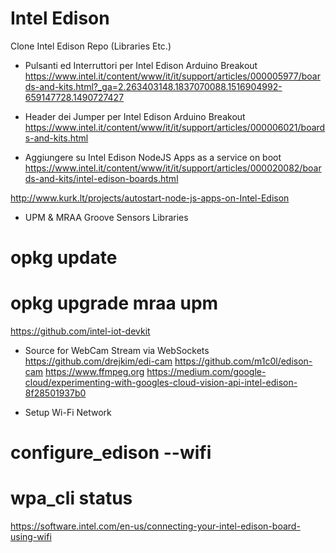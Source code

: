 # Intel Edison
Clone Intel Edison Repo (Libraries Etc.)

- Pulsanti ed Interruttori per Intel Edison Arduino Breakout
https://www.intel.it/content/www/it/it/support/articles/000005977/boards-and-kits.html?_ga=2.263403148.1837070088.1516904992-659147728.1490727427

- Header dei Jumper per Intel Edison Arduino Breakout
https://www.intel.it/content/www/it/it/support/articles/000006021/boards-and-kits.html

- Aggiungere su Intel Edison NodeJS Apps as a service on boot
https://www.intel.it/content/www/it/it/support/articles/000020082/boards-and-kits/intel-edison-boards.html

http://www.kurk.lt/projects/autostart-node-js-apps-on-Intel-Edison

- UPM & MRAA Groove Sensors Libraries
# opkg update
# opkg upgrade mraa upm
https://github.com/intel-iot-devkit

- Source for WebCam Stream via WebSockets
https://github.com/drejkim/edi-cam
https://github.com/m1c0l/edison-cam
https://www.ffmpeg.org
https://medium.com/google-cloud/experimenting-with-googles-cloud-vision-api-intel-edison-8f28501937b0

- Setup Wi-Fi Network
# configure_edison --wifi
# wpa_cli status
https://software.intel.com/en-us/connecting-your-intel-edison-board-using-wifi
